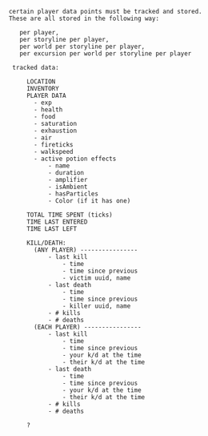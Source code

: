      certain player data points must be tracked and stored.  
     These are all stored in the following way:
      
        per player,
        per storyline per player,
        per world per storyline per player,
        per excursion per world per storyline per player

      tracked data:
                    
          LOCATION
          INVENTORY
          PLAYER DATA
            - exp
            - health
            - food
            - saturation
            - exhaustion
            - air
            - fireticks
            - walkspeed
            - active potion effects
                - name
                - duration
                - amplifier
                - isAmbient
                - hasParticles
                - Color (if it has one)
          
          TOTAL TIME SPENT (ticks)
          TIME LAST ENTERED
          TIME LAST LEFT

          KILL/DEATH:
            (ANY PLAYER) ----------------
                - last kill
                    - time
                    - time since previous
                    - victim uuid, name
                - last death
                    - time
                    - time since previous
                    - killer uuid, name     
                - # kills
                - # deaths
            (EACH PLAYER) ----------------
                - last kill
                    - time
                    - time since previous
                    - your k/d at the time
                    - their k/d at the time
                - last death
                    - time
                    - time since previous
                    - your k/d at the time
                    - their k/d at the time      
                - # kills
                - # deaths
          
          ?
